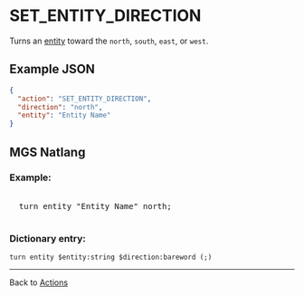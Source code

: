 # SET_ENTITY_DIRECTION

Turns an [entity](../entities) toward the `north`, `south`, `east`, or `west`.

## Example JSON

```json
{
  "action": "SET_ENTITY_DIRECTION",
  "direction": "north",
  "entity": "Entity Name"
}
```

## MGS Natlang

### Example:

<pre class="HyperMD-codeblock mgs">

  <span class="verb">turn</span> <span class="sigil">entity</span> <span class="string">"Entity Name"</span> <span class="language-constant">north</span><span class="terminator">;</span>

</pre>

### Dictionary entry:

```
turn entity $entity:string $direction:bareword (;)
```

---

Back to [Actions](../actions)
